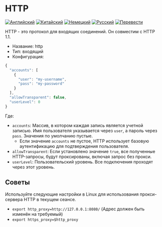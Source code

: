 # HTTP

[![Английский](../resources/english.svg)](https://www.v2ray.com/en/configuration/protocols/http.html) [![Китайский](../resources/chinese.svg)](https://www.v2ray.com/chapter_02/protocols/http.html) [![Немецкий](../resources/german.svg)](https://www.v2ray.com/de/configuration/protocols/http.html) [![Русский](../resources/russian.svg)](https://www.v2ray.com/ru/configuration/protocols/http.html) [![Перевести](../resources/lang.svg)](https://crowdin.com/project/v2ray)

HTTP - это протокол для входящих соединений. Он совместим с HTTP 1.1.

* Название: http
* Тип: входящий
* Конфигурация:

```javascript
{
  "accounts": [
    {
      "user": "my-username",
      "pass": "my-password"
    }
  ],
  "allowTransparent": false,
  "userLevel": 0
}
```

Где:

* `accounts`: Массив, в котором каждая запись является учетной записью. Имя пользователя указывается через `user`, а пароль через `pass`. Значения по умолчанию пустые. 
  * Если значение `accounts` не пустое, HTTP использует базовую аутентификацию для подтверждения пользователя.
* ` allowTransparent `: Если установлено значение ` true `, все полученные HTTP-запросы, будут проксированы, включая запрос без прокси.
* ` userLevel `: Пользовательский уровень. Все подключения проходят через этот уровень.

## Советы

Используйте следующие настройки в Linux для использования прокси-сервера HTTP в текущем сеансе.

* `export http_proxy=http://127.0.0.1:8080/` (Адрес должен быть изменён на требуемый)
* `export https_proxy=$http_proxy`
